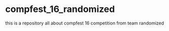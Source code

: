 # compfest_16_randomized
this is a repository all about compfest 16 competition from team randomized
